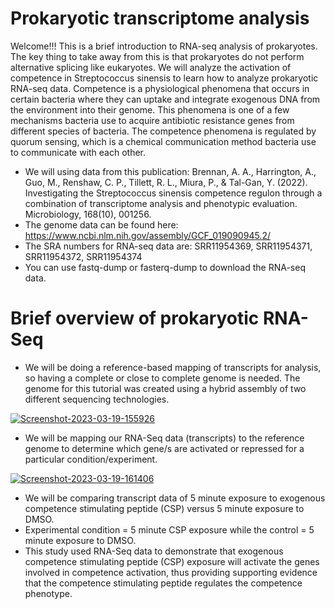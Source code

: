 # Prokaryotic transcriptome analysis
Welcome!!! This is a brief introduction to RNA-seq analysis of prokaryotes. The key thing to take away from this is that prokaryotes do not perform alternative splicing like eukaryotes. We will analyze the activation of competence in Streptococcus sinensis to learn how to analyze prokaryotic RNA-seq data. Competence is a physiological phenomena that occurs in certain bacteria where they can uptake and integrate exogenous DNA from the environment into their genome. This phenomena is one of a few mechanisms bacteria use to acquire antibiotic resistance genes from different species of bacteria. The competence phenomena is regulated by quorum sensing, which is a chemical communication method bacteria use to communicate with each other.
- We will using data from this publication: Brennan, A. A., Harrington, A., Guo, M., Renshaw, C. P., Tillett, R. L., Miura, P., & Tal-Gan, Y. (2022). Investigating the Streptococcus sinensis competence regulon through a combination of transcriptome analysis and phenotypic evaluation. Microbiology, 168(10), 001256.
- The genome data can be found here: https://www.ncbi.nlm.nih.gov/assembly/GCF_019090945.2/
- The SRA numbers for RNA-seq data are: SRR11954369, SRR11954371, SRR11954372, SRR11954374
- You can use fastq-dump or fasterq-dump to download the RNA-seq data.

# Brief overview of prokaryotic RNA-Seq
- We will be doing a reference-based mapping of transcripts for analysis, so having a complete or close to complete genome is needed. The genome for this tutorial was created using a hybrid assembly of two different sequencing technologies.

<a href="https://ibb.co/JjLkz3b"><img src="https://i.ibb.co/nM2kDPV/Screenshot-2023-03-19-155926.png" alt="Screenshot-2023-03-19-155926" border="0"></a>

- We will be mapping our RNA-Seq data (transcripts) to the reference genome to determine which gene/s are activated or repressed for a particular condition/experiment. 

<a href="https://ibb.co/XfBMtL3"><img src="https://i.ibb.co/bjhDXm2/Screenshot-2023-03-19-161406.png" alt="Screenshot-2023-03-19-161406" border="0"></a>

- We will be comparing transcript data of 5 minute exposure to exogenous competence stimulating peptide (CSP) versus 5 minute exposure to DMSO. 
- Experimental condition = 5 minute CSP exposure while the control = 5 minute exposure to DMSO. 
- This study used RNA-Seq data to demonstrate that exogenous competence stimulating peptide (CSP) exposure will activate the genes involved in competence activation, thus providing supporting evidence that the competence stimulating peptide regulates the competence phenotype.
